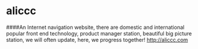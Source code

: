 # aliccc
####An Internet navigation website, there are domestic and international popular front end technology, product manager station, beautiful big picture station, we will often update, here, we progress together! http://aliccc.com
